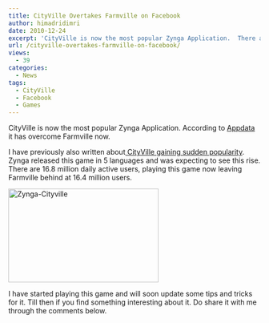 ```yaml
---
title: CityVille Overtakes Farmville on Facebook
author: himadridimri
date: 2010-12-24
excerpt: 'CityVille is now the most popular Zynga Application.  There are 16.8 million daily active users, playing this game now leaving Farmville behind at 16.4 million users.'
url: /cityville-overtakes-farmville-on-facebook/
views:
  - 39
categories:
  - News
tags:
  - CityVille
  - Facebook
  - Games
---
```

CityVille is now the most popular Zynga Application. According to <a href="http://appdata.com/" onclick="_gaq.push(['_trackEvent', 'outbound-article', 'http://appdata.com/', 'Appdata']);" >Appdata</a> it has overcome Farmville now.

I have previously also written about<a href="http://fbknol.com/cityvillefastest-growing-zyngas-game-facebook/" onclick="_gaq.push(['_trackEvent', 'outbound-article', 'http://fbknol.com/cityvillefastest-growing-zyngas-game-facebook/', ' CityVille gaining sudden popularity']);" > CityVille gaining sudden popularity</a>. Zynga released this game in 5 languages and was expecting to see this rise. There are 16.8 million daily active users, playing this game now leaving Farmville behind at 16.4 million users.

<a href="http://fbknol.com/cityville-overtakes-farmville-on-facebook/zynga-cityville-3/" onclick="_gaq.push(['_trackEvent', 'outbound-article', 'http://fbknol.com/cityville-overtakes-farmville-on-facebook/zynga-cityville-3/', '']);" rel="attachment wp-att-4719"><img class="alignnone size-full wp-image-4719" src="http://cdn.devilsworkshop.org/files/2010/12/Zynga-Cityville1.jpg" alt="Zynga-Cityville" width="300" height="187" /></a>

I have started playing this game and will soon update some tips and tricks for it. Till then if you find something interesting about it. Do share it with me through the comments below.

